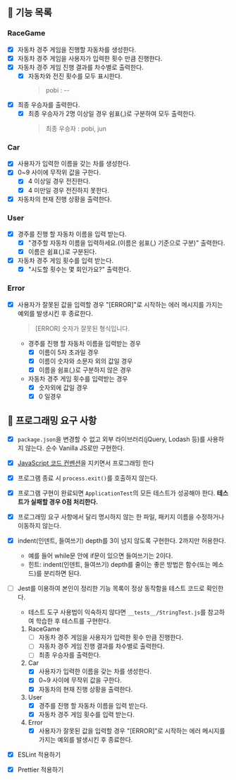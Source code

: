 ## 🚀 기능 목록

### RaceGame

- [x] 자동차 경주 게임을 진행할 자동차를 생성한다.
- [x] 자동차 경주 게임을 사용자가 입력한 횟수 만큼 진행한다.
- [x] 자동차 경주 게임 진행 결과를 차수별로 출력한다.
  - [x] 자동차와 전진 횟수를 모두 표시한다.
    > pobi : --
- [x] 최종 우승자를 출력한다.
  - [x] 최종 우승자가 2명 이상일 경우 쉼표(,)로 구분하여 모두 출력한다.
    > 최종 우승자 : pobi, jun

### Car

- [x] 사용자가 입력한 이름을 갖는 차를 생성한다.
- [x] 0~9 사이에 무작위 값을 구한다.
  - [x] 4 이상일 경우 전진한다.
  - [x] 4 미만일 경우 전진하지 못한다.
- [x] 자동차의 현재 진행 상황을 출력한다.

### User

- [x] 경주를 진행 할 자동차 이름을 입력 받는다.
  - [x] "경주할 자동차 이름을 입력하세요.(이름은 쉼표(,) 기준으로 구분)" 출력한다.
  - [x] 이름은 쉼표(,)로 구분된다.
- [x] 자동차 경주 게임 횟수를 입력 받는다.
  - [x] "시도할 횟수는 몇 회인가요?" 출력한다.

### Error

- [x] 사용자가 잘못된 값을 입력할 경우 "[ERROR]"로 시작하는 에러 메시지를 가지는 예외를 발생시킨 후 종료한다.

  > [ERROR] 숫자가 잘못된 형식입니다.

  - 경주를 진행 할 자동차 이름을 입력받는 경우
    - [x] 이름이 5자 초과일 경우
    - [x] 이름이 숫자와 소문자 외의 값일 경우
    - [x] 이름을 쉼표(,)로 구분하지 않은 경우
  - 자동차 경주 게임 횟수를 입력받는 경우
    - [x] 숫자외에 값일 경우
    - [x] 0 일경우

## 🎯 프로그래밍 요구 사항

- [x] `package.json`을 변경할 수 없고 외부 라이브러리(jQuery, Lodash 등)를 사용하지 않는다. 순수 Vanilla JS로만 구현한다.
- [x] [JavaScript 코드 컨벤션](https://github.com/woowacourse/woowacourse-docs/tree/main/styleguide/javascript)을 지키면서 프로그래밍 한다
- [x] 프로그램 종료 시 `process.exit()`를 호출하지 않는다.
- [x] 프로그램 구현이 완료되면 `ApplicationTest`의 모든 테스트가 성공해야 한다. **테스트가 실패할 경우 0점 처리한다.**
- [x] 프로그래밍 요구 사항에서 달리 명시하지 않는 한 파일, 패키지 이름을 수정하거나 이동하지 않는다.
- [x] indent(인덴트, 들여쓰기) depth를 3이 넘지 않도록 구현한다. 2까지만 허용한다.
  - 예를 들어 while문 안에 if문이 있으면 들여쓰기는 2이다.
  - 힌트: indent(인덴트, 들여쓰기) depth를 줄이는 좋은 방법은 함수(또는 메소드)를 분리하면 된다.
- [ ] Jest를 이용하여 본인이 정리한 기능 목록이 정상 동작함을 테스트 코드로 확인한다.

  - 테스트 도구 사용법이 익숙하지 않다면 `__tests__/StringTest.js`를 참고하여 학습한 후 테스트를 구현한다.

  1. RaceGame
     - [ ] 자동차 경주 게임을 사용자가 입력한 횟수 만큼 진행한다.
     - [ ] 자동차 경주 게임 진행 결과를 차수별로 출력한다.
     - [ ] 최종 우승자를 출력한다.
  2. Car
     - [x] 사용자가 입력한 이름을 갖는 차를 생성한다.
     - [x] 0~9 사이에 무작위 값을 구한다.
     - [x] 자동차의 현재 진행 상황을 출력한다.
  3. User
     - [x] 경주를 진행 할 자동차 이름을 입력 받는다.
     - [x] 자동차 경주 게임 횟수를 입력 받는다.
  4. Error
     - [x] 사용자가 잘못된 값을 입력할 경우 "[ERROR]"로 시작하는 에러 메시지를 가지는 예외를 발생시킨 후 종료한다.

- [x] ESLint 적용하기
- [x] Prettier 적용하기
